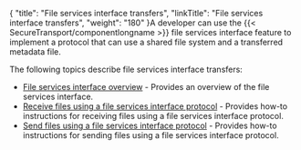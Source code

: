 {
    "title": "File services interface transfers",
    "linkTitle": "File services interface transfers",
    "weight": "180"
}A developer can use the {{< SecureTransport/componentlongname  >}} file services interface feature to implement a protocol that can use a shared file system and a transferred metadata file.

The following topics describe file services interface transfers:

-   [File services interface overview](c_st_fileservicesinterfaceoverview) - Provides an overview of the file services interface.
-   [Receive files using a file services interface protocol](t_st_receivefilesusingfileservicesinterfaceprotocol) - Provides how-to instructions for receiving files using a file services interface protocol.
-   [Send files using a file services interface protocol](t_st_sendfilesusingfileservicesinterfaceprotocol) - Provides how-to instructions for sending files using a file services interface protocol.

